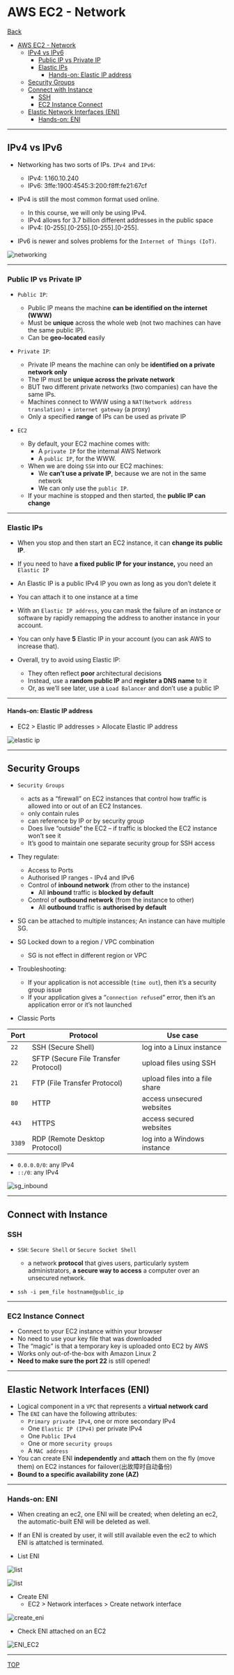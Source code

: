 # AWS EC2 - Network

[Back](../index.md)

- [AWS EC2 - Network](#aws-ec2---network)
  - [IPv4 vs IPv6](#ipv4-vs-ipv6)
    - [Public IP vs Private IP](#public-ip-vs-private-ip)
    - [Elastic IPs](#elastic-ips)
      - [Hands-on: Elastic IP address](#hands-on-elastic-ip-address)
  - [Security Groups](#security-groups)
  - [Connect with Instance](#connect-with-instance)
    - [SSH](#ssh)
    - [EC2 Instance Connect](#ec2-instance-connect)
  - [Elastic Network Interfaces (ENI)](#elastic-network-interfaces-eni)
    - [Hands-on: ENI](#hands-on-eni)

---

## IPv4 vs IPv6

- Networking has two sorts of IPs. `IPv4 `and `IPv6`:
  - IPv4: 1.160.10.240
  - IPv6: 3ffe:1900:4545:3:200:f8ff:fe21:67cf

- IPv4 is still the most common format used online.
  - In this course, we will only be using IPv4.
  - IPv4 allows for 3.7 billion different addresses in the public space
  - IPv4: [0-255].[0-255].[0-255].[0-255].
- IPv6 is newer and solves problems for the `Internet of Things (IoT)`.

![networking](./pic/networking.png)

---

### Public IP vs Private IP


- `Public IP`:
  - Public IP means the machine **can be identified on the internet (WWW)**
  - Must be **unique** across the whole web (not two machines can have the same public IP).
  - Can be **geo-located** easily

- `Private IP`:
  - Private IP means the machine can only be **identified on a private network only**
  - The IP must be **unique across the private network**
  - BUT two different private networks (two companies) can have the same IPs.
  - Machines connect to WWW using a `NAT(Network address translation)` + `internet gateway` (a proxy)
  - Only a specified **range** of IPs can be used as private IP

- `EC2`
  - By default, your EC2 machine comes with:
    - A `private IP` for the internal AWS Network
    - A `public IP`, for the WWW.
  - When we are doing `SSH` into our EC2 machines:
    - We **can’t use a private IP**, because we are not in the same network
    - We can only use the `public IP`.
  - If your machine is stopped and then started, the **public IP can change**

---

### Elastic IPs

- When you stop and then start an EC2 instance, it can **change its public IP**.
- If you need to have **a fixed public IP for your instance,** you need an `Elastic IP`
- An Elastic IP is a public IPv4 IP you own as long as you don’t delete it
- You can attach it to one instance at a time 

- With an `Elastic IP address`, you can mask the failure of an instance or software by rapidly remapping the address to another instance in your account.
- You can only have **5** Elastic IP in your account (you can ask AWS to increase that).


- Overall, try to avoid using Elastic IP:
  - They often reflect **poor** architectural decisions
  - Instead, use a **random public IP** and **register a DNS name** to it
  - Or, as we’ll see later, use a `Load Balancer` and don’t use a public IP

---

#### Hands-on: Elastic IP address

- EC2 > Elastic IP addresses > Allocate Elastic IP address

![elastic ip](./pic/elastic_ip.png)

---

## Security Groups

- `Security Groups`
  - acts as a “firewall” on EC2 instances that control how traffic is allowed into or out of an EC2 Instances.
  - only contain rules
  - can reference by IP or by security group
  - Does live “outside” the EC2 – if traffic is blocked the EC2 instance won’t see it
  - It’s good to maintain one separate security group for SSH access

- They regulate: 
  - Access to Ports 
  - Authorised IP ranges - IPv4 and IPv6 
  - Control of **inbound network** (from other to the instance) 
    - All **inbound** traffic is **blocked by default**
  - Control of **outbound network** (from the instance to other)
    - All **outbound** traffic is **authorised by default**

- SG can be attached to multiple instances; An instance can have multiple SG.

- SG Locked down to a region / VPC combination
  - SG is not effect in different region or VPC

- Troubleshooting:
  - If your application is not accessible (`time out`), then it’s a security group issue
  - If your application gives a “`connection refused`“ error, then it’s an application error or it’s not launched

- Classic Ports

| Port   | Protocol                             | Use case                       |
| ------ | ------------------------------------ | ------------------------------ |
| `22`   | SSH (Secure Shell)                   | log into a Linux instance      |
| `22`   | SFTP (Secure File Transfer Protocol) | upload files using SSH         |
| `21`   | FTP (File Transfer Protocol)         | upload files into a file share |
| `80`   | HTTP                                 | access unsecured websites      |
| `443`  | HTTPS                                | access secured websites        |
| `3389` | RDP (Remote Desktop Protocol)        | log into a Windows instance    |

- `0.0.0.0/0`: any IPv4
- `::/0`: any IPv4

![sg_inbound](../ec2/pic/sg_inbound.png)

---

## Connect with Instance

### SSH

- `SSH`: `Secure Shell` or `Secure Socket Shell`
  - a network **protocol** that gives users, particularly system administrators, **a secure way to access** a computer over an unsecured network.

- `ssh -i pem_file hostname@public_ip`

---

### EC2 Instance Connect

- Connect to your EC2 instance within your browser
- No need to use your key file that was downloaded
- The “magic” is that a temporary key is uploaded onto EC2 by AWS
- Works only out-of-the-box with Amazon Linux 2
- **Need to make sure the port 22** is still opened!

---

## Elastic Network Interfaces (ENI)

- Logical component in a `VPC` that represents a **virtual network card**
- The `ENI` can have the following attributes:
  - `Primary private IPv4`, one or more secondary IPv4
  - One `Elastic IP (IPv4)` per private IPv4
  - One `Public IPv4`
  - One or more `security groups`
  - A `MAC address`
- You can create ENI **independently** and **attach** them on the fly (move them) on EC2 instances for failover(出故障时自动备份)
- **Bound to a specific availability zone (AZ)**

---

### Hands-on: ENI

- When creating an ec2, one ENI will be created; when deleting an ec2, the automatic-built ENI will be deleted as well.
- If an ENI is created by user, it will still available even the ec2 to which ENI is attatched is terminated.

- List ENI

![list](./pic/eni01.png)

![list](./pic/eni02.png)

- Create ENI
  - EC2 > Network interfaces > Create network interface

![create_eni](./pic/create_eni.png)

- Check ENI attached on an EC2

![ENI_EC2](./pic/eni_ec2.png)

---


[TOP](#aws-ec2---network)
